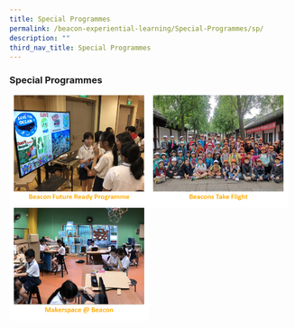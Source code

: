 ```yaml
---
title: Special Programmes
permalink: /beacon-experiential-learning/Special-Programmes/sp/
description: ""
third_nav_title: Special Programmes
---
```

### Special Programmes



<p><a href="/beacon-experiential-learning/Special-Programmes/bfrr/">
<img src="/images/BEL/bel-sp02.jpg" style="width:49%" align="left"></a></p>
	
<p><a href="/beacon-experiential-learning/Special-Programmes/btf/">
<img src="/images/BEL/bel-sp03.jpg" style="width:49%" align="left"></a></p>

<p><a href="/beacon-experiential-learning/Special-Programmes/makerspace/">
<img src="/images/BEL/bel-sp04.jpg" style="width:49%" align="middle"></a></p>